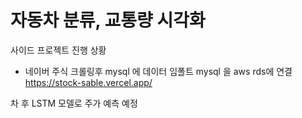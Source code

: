 # 자동차 분류, 교통량 시각화

사이드 프로젝트 진행 상황
- 네이버 주식 크롤링후 mysql 에 데이터 임폴트 
mysql 을 aws rds에 연결  
https://stock-sable.vercel.app/


차 후 LSTM 모델로 주가 예측 예정
